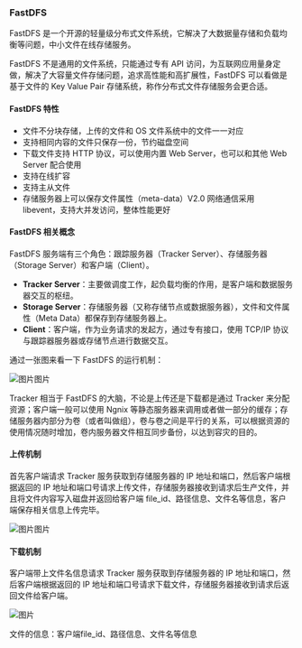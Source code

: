 ### FastDFS

FastDFS 是一个开源的轻量级分布式文件系统，它解决了大数据量存储和负载均衡等问题，中小文件在线存储服务。

FastDFS 不是通用的文件系统，只能通过专有 API 访问，为互联网应用量身定做，解决了大容量文件存储问题，追求高性能和高扩展性，FastDFS 可以看做是基于文件的 Key Value Pair 存储系统，称作分布式文件存储服务会更合适。

#### FastDFS 特性

- 文件不分块存储，上传的文件和 OS 文件系统中的文件一一对应
- 支持相同内容的文件只保存一份，节约磁盘空间
- 下载文件支持 HTTP 协议，可以使用内置 Web Server，也可以和其他 Web Server 配合使用
- 支持在线扩容
- 支持主从文件
- 存储服务器上可以保存文件属性（meta-data）V2.0 网络通信采用 libevent，支持大并发访问，整体性能更好

#### FastDFS 相关概念

FastDFS 服务端有三个角色：跟踪服务器（Tracker Server）、存储服务器（Storage Server）和客户端（Client）。

- **Tracker Server**：主要做调度工作，起负载均衡的作用，是客户端和数据服务器交互的枢纽。
- **Storage Server**：存储服务器（又称存储节点或数据服务器），文件和文件属性（Meta Data）都保存到存储服务器上。
- **Client**：客户端，作为业务请求的发起方，通过专有接口，使用 TCP/IP 协议与跟踪器服务器或存储节点进行数据交互。

通过一张图来看一下 FastDFS 的运行机制：



![图片](https://pic1.zhimg.com/v2-d3ec1b813b2de207a7e4d57faed6084a.png)图片

Tracker 相当于 FastDFS 的大脑，不论是上传还是下载都是通过 Tracker 来分配资源；客户端一般可以使用 Ngnix 等静态服务器来调用或者做一部分的缓存；存储服务器内部分为卷（或者叫做组），卷与卷之间是平行的关系，可以根据资源的使用情况随时增加，卷内服务器文件相互同步备份，以达到容灾的目的。

#### 上传机制

首先客户端请求 Tracker 服务获取到存储服务器的 IP 地址和端口，然后客户端根据返回的 IP 地址和端口号请求上传文件，存储服务器接收到请求后生产文件，并且将文件内容写入磁盘并返回给客户端 file_id、路径信息、文件名等信息，客户端保存相关信息上传完毕。



![图片](https://pic4.zhimg.com/v2-a2646824e9f69801e818a8a011ae31fb.png)图片

#### 下载机制

客户端带上文件名信息请求 Tracker 服务获取到存储服务器的 IP 地址和端口，然后客户端根据返回的 IP 地址和端口号请求下载文件，存储服务器接收到请求后返回文件给客户端。



![图片](https://pic1.zhimg.com/v2-f1595ae483938d1809a5872ae3b44c8a.png)

文件的信息：客户端file_id、路径信息、文件名等信息